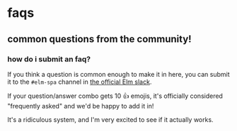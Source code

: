 # faqs

## common questions from the community!

### how do i submit an faq?

If you think a question is common enough to make it in here, you can submit it
to the `#elm-spa` channel in [the official Elm slack](https://elmlang.herokuapp.com/).

If your question/answer combo gets 10 👍 emojis, it's officially considered "frequently asked"
and we'd be happy to add it in!

It's a ridiculous system, and I'm very excited to see if it actually works.